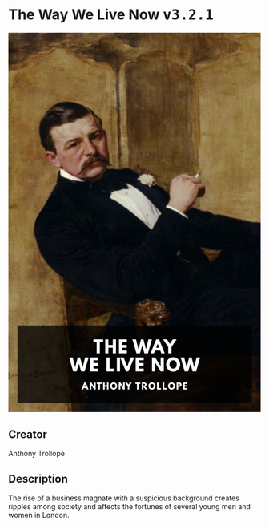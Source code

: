 
# The Way We Live Now <kbd>v3.2.1</kbd>

<center>
  <img src="./cover-1024.jpg"/>
</center>

## Creator
Anthony Trollope

## Description
The rise of a business magnate with a suspicious background creates ripples among society and affects the fortunes of several young men and women in London.
